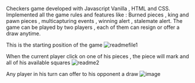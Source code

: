 Checkers game developed with Javascript Vanilla , HTML and CSS.
Implemented all the game rules and features like : Burned pieces , king and pawn pieces , multicapturing events , winning alert , stalemate alert.
The game can be played by two players , each of them can resign or offer a draw anytime.


This is the starting position of the game
![readmefile1](https://github.com/ayubix/Checkers-game/assets/86429159/5afc1ede-952b-450f-9e5e-ee15f29a7fe3)




When the current player click on one of his pieces , the piece will mark and all of his available squares
![readme2](https://github.com/ayubix/Checkers-game/assets/86429159/3dbca1ae-23f5-4153-b0e0-2114bb0303cd)



Any player in his turn can offer to his opponent a draw
![image](https://github.com/ayubix/Checkers-game/assets/86429159/887defbf-3d83-4b29-aef5-5c693ecfe477)
